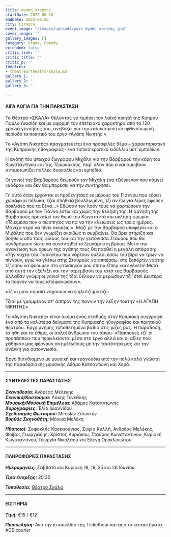 ```yaml
---
title: αγαπη νικητης
startDate: 2022-06-18
endDate: 2022-06-26
city: Larnaca
event_image: "/images/uploads/φωτο Αγάπη νικητής.jpg"
cover_image: ''
gallery_images: []
category: Drama, Comedy
extended: false
critic_link: ''
critic_title: ''
critic_p: ''
theatres:
- theatres/theatro-skala.md
gallery_1: ''
gallery_2: ''
gallery_3: ''

---
```

#### ΛΙΓΑ ΛΟΓΙΑ ΓΙΑ ΤΗΝ ΠΑΡΑΣΤΑΣΗ

Το Θέατρο «ΣΚΑΛΑ» θέλοντας να τιμήσει τον λαϊκό ποιητή της Κύπρου Παύλο Λιασίδη και με αφορμή τον επετειακό χαρακτήρα από τα 120 χρόνια γέννησης του, ανεβάζει για την καλοκαιρινή και φθινοπωρινή περίοδο το ποιητικό του έργο «Αγάπη Νικητής ».

Το «Αγάπη Νικητής» πραγματεύεται ένα προσφιλές θέμα – χαρακτηριστικό της Κυπριακής ηθογραφίας- ένα τυπικό ερωτικό ειδύλλιο μετ’ εμποδίων.

Η αγάπη του φτωχού ζωγράφου Μιχάλη για την Βαρβαρού την κόρη του Κωνσταντίνου και της Τζιυρκακούς, παρ’ όλον που είναι αμοιβαία αντιμετωπίζει πολλές δυσκολίες και εμπόδια.

Οι γονιοί της Βαρβαρούς θεωρούν τον Μιχάλη ένα τζιέγκενον που κάμνει «κάδρα» και δεν θα μπορέσει να την συντηρήσει. 

Γι’ αυτό όταν έρχονται οι προξενητάες εκ μέρους του Γιάννου που «έσιει χωράφκια πόλυκα, τζαι σπήθκια βουλλωμένα, τζι αν πω για λίρες έφερεν σσιιλιάες που τα ξένα...» Εδώσαν τον λοον τους να χαρτώσουν την Βαρβαρού με τον Γιάννο έστω και χωρίς την θέληση της. Η άρνηση της Βάρβαρούς προκαλεί τον θυμό του Κωνσταντά και σκληρή τιμωρία «Τζιειμέσα πον ο σώσπητος να πα να την κλειώσεις ως τρεις ημέρες. Μανιχά νερό να πίνει ακούεις;». Μαζί με την Βαρβαρού υποφέρει και ο Μιχάλης που δεν γνωρίζει ακριβώς τι συμβαίνει. Θα βρει στήριξη και βοήθεια από τους φίλους του και την γειτόνισσα Σταυρού που θα συνδράμουν ώστε να συναντηθεί το ζευγάρι στη βρύση. Μετά την ανανέωση των όρκων της αγάπης τους θα παρθεί η μεγάλη απόφαση: «Την νύχτα του Πασκάτου που νάρτουν ούλλοι έσσω του βίρα να τρων να πίννουν, εγιώ να γλέπω στης Σταυρούς να αππέσσω, στο ξοπόρτιν νάρτης τζ’ εσού να φύουμεν στο φτωσιηκόν μου σπίτι» Όπερ και εγένετο! Μετά από αυτή την εξέλιξη και την παρέμβαση του τατά της Βαρβαρούς άλλαξαν γνώμη οι γονιοί της τζαι θέλουν να μερώσουν τζι’ έτσι Δευτέρα το πορνόν να τους ιστεφανώσουν».

«Τζιαι μιαν σημαία νάχουσιν να ψηλοτζιηματίζει

Τζιαι με γραμμένον στ’ άσπρον της παννίν την λέξην τούτην «Η ΑΓΑΠΗ ΝΙΚΗΤΗΣ»

Το «Αγάπη Νικητής» είναι ακόμα ένας σταθμός στην Κυπριακή συγγραφή ένα από τα καλύτερα δείγματα της Κυπριακής ηθογραφίας και ποιητικού θεάτρου. Έργο μνήμης τοποθετημένο βαθιά στις ρίζες μας. Η παράδοση, τα ήθη και τα έθιμα, οι απλοί άνθρωποι του τόπου- «Παππούες τζι’ οι προπάπποι» που περικλείονται μέσα στο έργο αλλά και οι αξίες που χάθηκαν μας φέρνουν αντιμέτωπους με την ταυτότητα μας και την ανάγκη για αυτογνωσία.

​Έργο διανθισμένο με μουσική και τραγούδια από τον πολύ καλό γνώστη της παραδοσιακής μουσικής Αδάμο Κατσαντώνη και Χορό.

***

#### ΣΥΝΤΕΛΕΣΤΕΣ ΠΑΡΑΣΤΑΣΗΣ

**_Σκηνοθεσία:_** Ανδρέας Μελέκης  
**_Σκηνικά/Κοστούμια:_** Λάκης Γενεθλής  
**_Μουσική/Μουσική Επιμέλεια:_** Αδάμος Κατσαντώνης  
**_Χορογραφίες:_** Έλια Ιωαννίδου  
**_Σχεδιασμός Φωτισμού:_** Miroslav Zdravkov  
**_Βοηθός Σκηνοθέτη:_** Μόνικα Μελέκη

**_Ηθοποιοί:_** Σοφοκλής Κασκαούνιας, Σοφία Καλλή, Ανδρέας Μελέκης, Φοίβος Γεωργιάδης, Χρίστος Κυριάκου, Σταύρος Κωνσταντίνου ,Κυριακή Κωνσταντίνου, Γεωργία Νικολάου και Ελένη Οροκλινιώτου

***

#### ΠΛΗΡΟΦΟΡΙΕΣ ΠΑΡΑΣΤΑΣΗΣ

**_Ημερομηνίες:_** Σάββατο και Κυριακή 18, 19, 25 και 26 Ιουνίου

**_Ώρα έναρξης:_** 20:30

**_Τοποθεσία:_** [Θέατρο Σκάλα](?#map)

***

#### ΕΙΣΙΤΗΡΙΑ

**_Τιμή:_** €15 / €12

**_Προπώληση:_** Απο την ιστοσελίδα της Tickethour και απο τα καταστήματα ACS courier
